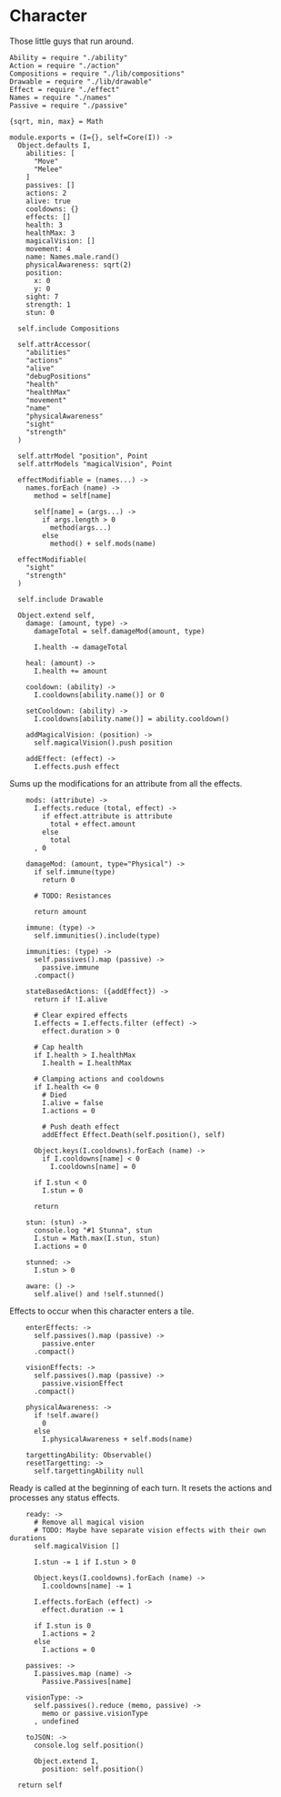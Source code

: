 Character
=========

Those little guys that run around.

    Ability = require "./ability"
    Action = require "./action"
    Compositions = require "./lib/compositions"
    Drawable = require "./lib/drawable"
    Effect = require "./effect"
    Names = require "./names"
    Passive = require "./passive"

    {sqrt, min, max} = Math

    module.exports = (I={}, self=Core(I)) ->
      Object.defaults I,
        abilities: [
          "Move"
          "Melee"
        ]
        passives: []
        actions: 2
        alive: true
        cooldowns: {}
        effects: []
        health: 3
        healthMax: 3
        magicalVision: []
        movement: 4
        name: Names.male.rand()
        physicalAwareness: sqrt(2)
        position:
          x: 0
          y: 0
        sight: 7
        strength: 1
        stun: 0

      self.include Compositions

      self.attrAccessor(
        "abilities"
        "actions"
        "alive"
        "debugPositions"
        "health"
        "healthMax"
        "movement"
        "name"
        "physicalAwareness"
        "sight"
        "strength"
      )

      self.attrModel "position", Point
      self.attrModels "magicalVision", Point

      effectModifiable = (names...) ->
        names.forEach (name) ->
          method = self[name]

          self[name] = (args...) ->
            if args.length > 0
              method(args...)
            else
              method() + self.mods(name)

      effectModifiable(
        "sight"
        "strength"
      )

      self.include Drawable

      Object.extend self,
        damage: (amount, type) ->
          damageTotal = self.damageMod(amount, type)

          I.health -= damageTotal

        heal: (amount) ->
          I.health += amount

        cooldown: (ability) ->
          I.cooldowns[ability.name()] or 0

        setCooldown: (ability) ->
          I.cooldowns[ability.name()] = ability.cooldown()

        addMagicalVision: (position) ->
          self.magicalVision().push position

        addEffect: (effect) ->
          I.effects.push effect

Sums up the modifications for an attribute from all the effects.

        mods: (attribute) ->
          I.effects.reduce (total, effect) ->
            if effect.attribute is attribute
              total + effect.amount
            else
              total
          , 0

        damageMod: (amount, type="Physical") ->
          if self.immune(type)
            return 0

          # TODO: Resistances

          return amount

        immune: (type) ->
          self.immunities().include(type)

        immunities: (type) ->
          self.passives().map (passive) ->
            passive.immune
          .compact()

        stateBasedActions: ({addEffect}) ->
          return if !I.alive

          # Clear expired effects
          I.effects = I.effects.filter (effect) ->
            effect.duration > 0

          # Cap health
          if I.health > I.healthMax
            I.health = I.healthMax

          # Clamping actions and cooldowns
          if I.health <= 0
            # Died
            I.alive = false
            I.actions = 0

            # Push death effect
            addEffect Effect.Death(self.position(), self)

          Object.keys(I.cooldowns).forEach (name) ->
            if I.cooldowns[name] < 0
              I.cooldowns[name] = 0

          if I.stun < 0
            I.stun = 0

          return

        stun: (stun) ->
          console.log "#1 Stunna", stun
          I.stun = Math.max(I.stun, stun)
          I.actions = 0

        stunned: ->
          I.stun > 0

        aware: () ->
          self.alive() and !self.stunned()

Effects to occur when this character enters a tile.

        enterEffects: ->
          self.passives().map (passive) ->
            passive.enter
          .compact()

        visionEffects: ->
          self.passives().map (passive) ->
            passive.visionEffect
          .compact()

        physicalAwareness: ->
          if !self.aware()
            0
          else
            I.physicalAwareness + self.mods(name)

        targettingAbility: Observable()
        resetTargetting: ->
          self.targettingAbility null

Ready is called at the beginning of each turn. It resets the actions and processes
any status effects.

        ready: ->
          # Remove all magical vision
          # TODO: Maybe have separate vision effects with their own durations
          self.magicalVision []

          I.stun -= 1 if I.stun > 0

          Object.keys(I.cooldowns).forEach (name) ->
            I.cooldowns[name] -= 1

          I.effects.forEach (effect) ->
            effect.duration -= 1

          if I.stun is 0
            I.actions = 2
          else
            I.actions = 0

        passives: ->
          I.passives.map (name) ->
            Passive.Passives[name]

        visionType: ->
          self.passives().reduce (memo, passive) ->
            memo or passive.visionType
          , undefined

        toJSON: ->
          console.log self.position()

          Object.extend I,
            position: self.position()

      return self
